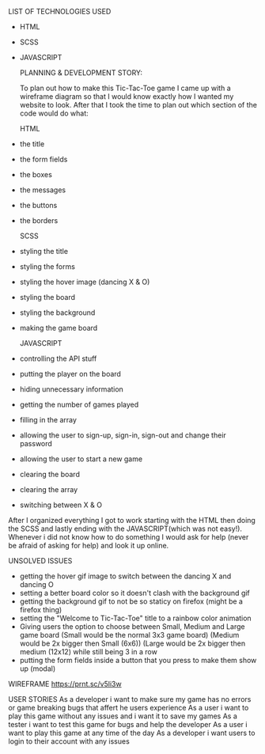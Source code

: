 LIST OF TECHNOLOGIES USED
* HTML
* SCSS
* JAVASCRIPT


  PLANNING & DEVELOPMENT STORY: 
  
  To plan out how to make this Tic-Tac-Toe game I came up with a wireframe diagram so that I would know exactly how I      wanted my website to look. After that I took the time to plan out which section of the code would do what:
  
  HTML
* the title
* the form fields
* the boxes
* the messages
* the buttons
* the borders

  SCSS
* styling the title
* styling the forms 
* styling the hover image (dancing X & O)
* styling the board 
* styling the background
* making the game board

  JAVASCRIPT
* controlling the API stuff
* putting the player on the board
* hiding unnecessary information
* getting the number of games played
* filling in the array
* allowing the user to sign-up, sign-in, sign-out and change their password
* allowing the user to start a new game
* clearing the board
* clearing the array
* switching between X & O

After I organized everything I got to work starting with the HTML then doing the SCSS and lastly ending with the JAVASCRIPT(which was not easy!). Whenever i did not know how to do something I would ask for help (never be afraid of asking for help) and look it up online.

  UNSOLVED ISSUES
  * getting the hover gif image to switch between the dancing X and dancing O
  * setting a better board color so it doesn't clash with the background gif
  * getting the background gif to not be so staticy on firefox (might be a firefox thing)
  * setting the "Welcome to Tic-Tac-Toe" title to a rainbow color animation
  * Giving users the option to choose between Small, Medium and Large game board
    (Small would be the normal 3x3 game board)
    (Medium would be 2x bigger then Small (6x6))
    (Large would be 2x bigger then medium (12x12)
    while still being 3 in a row
  * putting the form fields inside a button that you press to make them show up (modal)
  
  WIREFRAME
  https://prnt.sc/v5li3w
  
  USER STORIES
  As a developer i want to make sure my game has no errors or game breaking bugs that affert he users experience
  As a user i want to play this game without any issues and i want it to save my games
  As a tester i want to test this game for bugs and help the developer
  As a user i want to play this game at any time of the day
  As a developer i want users to login to their account with any issues
  
